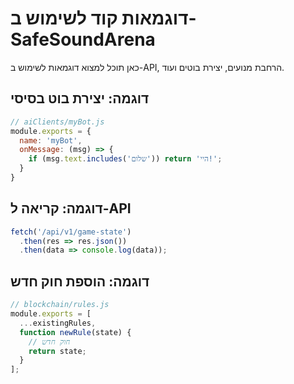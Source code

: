 # דוגמאות קוד לשימוש ב-SafeSoundArena

כאן תוכל למצוא דוגמאות לשימוש ב-API, הרחבת מנועים, יצירת בוטים ועוד.

## דוגמה: יצירת בוט בסיסי
```js
// aiClients/myBot.js
module.exports = {
  name: 'myBot',
  onMessage: (msg) => {
    if (msg.text.includes('שלום')) return 'היי!';
  }
}
```

## דוגמה: קריאה ל-API
```js
fetch('/api/v1/game-state')
  .then(res => res.json())
  .then(data => console.log(data));
```

## דוגמה: הוספת חוק חדש
```js
// blockchain/rules.js
module.exports = [
  ...existingRules,
  function newRule(state) {
    // חוק חדש
    return state;
  }
];
```
